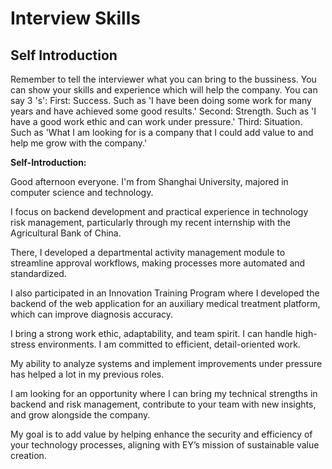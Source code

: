 # Interview Skills

## Self Introduction

Remember to tell the interviewer what you can bring to the bussiness. You can show your skills and experience which will help the company.
You can say 3 's':
First: Success. Such as 'I have been doing some work for many years and have achieved some good results.'
Second: Strength. Such as 'I have a good work ethic and can work under pressure.'
Third: Situation. Such as 'What I am looking for is a company that I could add value to and help me grow with the company.'

**Self-Introduction:**

Good afternoon everyone. I'm from Shanghai University, majored in computer science and technology. 

I focus on backend development and practical experience in technology risk management, particularly through my recent internship with the Agricultural Bank of China. 

There, I developed a departmental activity management module to streamline approval workflows, making processes more automated and standardized. 

I also participated in an Innovation Training Program where I developed the backend of the web application for an auxiliary medical treatment platform, which can improve diagnosis accuracy.

I bring a strong work ethic, adaptability, and team spirit. I can handle high-stress environments. I am committed to efficient, detail-oriented work. 

My ability to analyze systems and implement improvements under pressure has helped a lot in my previous roles.

I am looking for an opportunity where I can bring my technical strengths in backend and risk management, contribute to your team with new insights, and grow alongside the company. 

My goal is to add value by helping enhance the security and efficiency of your technology processes, aligning with EY’s mission of sustainable value creation.
